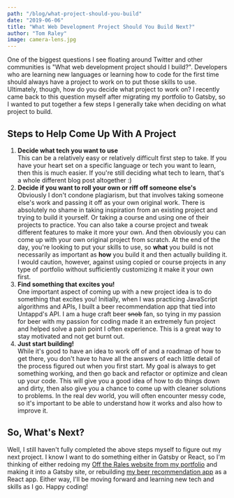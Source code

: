 ```yaml
---
path: "/blog/what-project-should-you-build"
date: "2019-06-06"
title: "What Web Development Project Should You Build Next?"
author: "Tom Raley"
image: camera-lens.jpg
---
```


One of the biggest questions I see floating around Twitter and other communities is "What web development project should I build?". Developers who are learning new languages or learning how to code for the first time should always have a project to work on to put those skills to use. Ultimately, though, how do you decide what project to work on? I recently came back to this question myself after migrating my portfolio to Gatsby, so I wanted to put together a few steps I generally take when deciding on what project to build.

Steps to Help Come Up With A Project
----
1. **Decide what tech you want to use**  
This can be a relatively easy or relatively difficult first step to take. If you have your heart set on a specific language or tech you want to learn, then this is much easier. If you're still deciding what tech to learn, that's a whole different blog post altogether :)
2. **Decide if you want to roll your own or riff off someone else's**  
Obviously I don't condone plagiarism, but that involves taking someone else's work and passing it off as your own original work. There is absolutely no shame in taking inspiration from an existing project and trying to build it yourself. Or taking a course and using one of their projects to practice. You can also take a course project and tweak different features to make it more your own. And then obviously you can come up with your own original project from scratch. At the end of the day, you're looking to put your skills to use, so **what** you build is not necessarily as important as **how** you build it and then actually building it. I would caution, however, against using copied or course projects in any type of portfolio without sufficiently customizing it make it your own first.
3. **Find something that excites you!**  
One important aspect of coming up with a new project idea is to do something that excites you! Initially, when I was practicing JavaScript algorithms and APIs, I built a beer recommendation app that tied into Untappd's API. I am a huge craft beer ~~snob~~ fan, so tying in my passion for beer with my passion for coding made it an extremely fun project and helped solve a pain point I often experience. This is a great way to stay motivated and not get burnt out.
4. **Just start building!**  
While it's good to have an idea to work off of and a roadmap of how to get there, you don't have to have all the answers of each little detail of the process figured out when you first start. My goal is always to get something working, and then go back and refactor or optimize and clean up your code. This will give you a good idea of how to do things down and dirty, then also give you a chance to come up with cleaner solutions to problems. In the real dev world, you will often encounter messy code, so it's important to be able to understand how it works and also how to improve it.

So, What's Next?
----
Well, I still haven't fully completed the above steps myself to figure out my next project. I know I want to do something either in Gatsby or React, so I'm thinking of either redoing my [Off the Rales website from my portfolio](https://tom-raley.github.io/offtherales) and making it into a Gatsby site, or rebuilding [my beer recommendation app](https://tom-raley.github.io/beerist) as a React app. Either way, I'll be moving forward and learning new tech and skills as I go. Happy coding! 